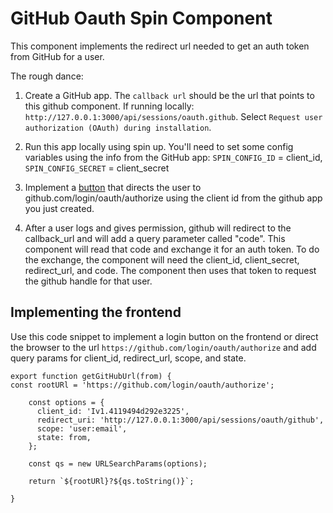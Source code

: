 # GitHub Oauth Spin Component

This component implements the redirect url needed to get an auth token from GitHub for a user.

The rough dance:

1. Create a GitHub app. The `callback url` should be the url that points to this github component. If running locally: `http://127.0.0.1:3000/api/sessions/oauth.github`. Select `Request user authorization (OAuth) during installation`.

2. Run this app locally using spin up. You'll need to set some config variables using the info from the GitHub app: `SPIN_CONFIG_ID` = client_id, `SPIN_CONFIG_SECRET` = client_secret

3. Implement a [button](#implementing-the-frontend) that directs the user to github.com/login/oauth/authorize using the client id from the github app you just created.

4. After a user logs and gives permission, github will redirect to the callback_url and will add a query parameter called "code". This component will read that code and exchange it for an auth token. To do the exchange, the component will need the client_id, client_secret, redirect_url, and code. The component then uses that token to request the github handle for that user.

## Implementing the frontend

Use this code snippet to implement a login button on the frontend or direct the browser to the url `https://github.com/login/oauth/authorize` and add query params for client_id, redirect_url, scope, and state.

```
export function getGitHubUrl(from) {
const rootURl = 'https://github.com/login/oauth/authorize';

    const options = {
      client_id: 'Iv1.4119494d292e3225',
      redirect_uri: 'http://127.0.0.1:3000/api/sessions/oauth/github',
      scope: 'user:email',
      state: from,
    };

    const qs = new URLSearchParams(options);

    return `${rootURl}?${qs.toString()}`;

}
```
